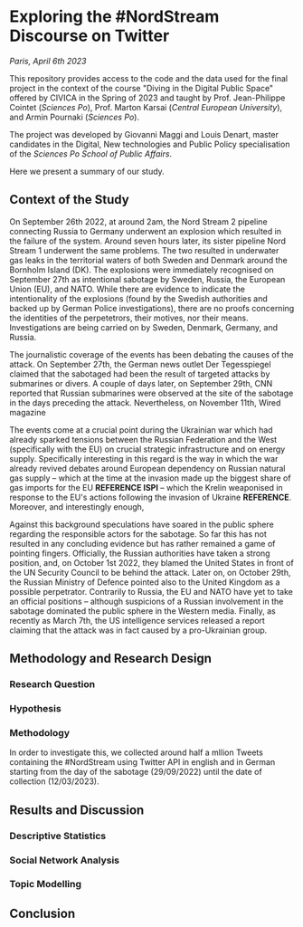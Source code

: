 # Exploring the #NordStream Discourse on Twitter

_Paris, April 6th 2023_

This repository provides access to the code and the data used for the final project in the context of the course "Diving in the Digital Public Space" offered by CIVICA in the Spring of 2023 and taught by Prof. Jean-Philippe Cointet (_Sciences Po_), Prof. Marton Karsai (_Central European University_), and Armin Pournaki (_Sciences Po_). 

The project was developed by Giovanni Maggi and Louis Denart, master candidates in the Digital, New technologies and Public Policy specialisation of the _Sciences Po School of Public Affairs_. 

Here we present a summary of our study. 

## Context of the Study

On September 26th 2022, at around 2am, the Nord Stream 2 pipeline connecting Russia to Germany underwent an explosion which resulted in the failure of the system. Around seven hours later, its sister pipeline Nord Stream 1 underwent the same problems. The two resulted in underwater gas leaks in the territorial waters of both Sweden and Denmark around the Bornholm Island (DK). The explosions were immediately recognised on September 27th as intentional sabotage by Sweden, Russia, the European Union (EU), and NATO. While there are evidence to indicate the intentionality of the explosions (found by the Swedish authorities and backed up by German Police investigations), there are no proofs concerning the identities of the perpetetrors, their motives, nor their means. Investigations are being carried on by Sweden, Denmark, Germany, and Russia.

The journalistic coverage of the events has been debating the causes of the attack. On September 27th, the German news outlet Der Tegesspiegel claimed that the sabotaged had been the result of targeted attacks by submarines or divers. A couple of days later, on September 29th, CNN reported that Russian submarines were observed at the site of the sabotage in the days preceding the attack. Nevertheless, on November 11th, Wired magazine 

The events come at a crucial point during the Ukrainian war which had already sparked tensions between the Russian Federation and the West (specifically with the EU) on crucial strategic infrastructure and on energy supply. Specifically interesting in this regard is the way in which the war already revived debates around European dependency on Russian natural gas supply – which at the time at the invasion made up the biggest share of gas imports for the EU **REFERENCE ISPI** – which the Krelin weaponised in response to the EU's actions following the invasion of Ukraine **REFERENCE**. Moreover, and interestingly enough, 

Against this background speculations have soared in the public sphere regarding the responsible actors for the sabotage. So far this has not resulted in any concluding evidence but has rather remained a game of pointing fingers. Officially, the Russian authorities have taken a strong position, and, on October 1st 2022, they blamed the United States in front of the UN Security Council to be behind the attack. Later on, on October 29th, the Russian Ministry of Defence pointed also to the United Kingdom as a possible perpetrator. Contrarily to Russia, the EU and NATO have yet to take an official positions – although suspicions of a Russian involvement in the sabotage dominated the public sphere in the Western media. Finally, as recently as March 7th, the US intelligence services released a report claiming that the attack was in fact caused by a pro-Ukrainian group. 

## Methodology and Research Design

### Research Question 

### Hypothesis

### Methodology

In order to investigate this, we collected around half a mllion Tweets containing the #NordStream using Twitter API in english and in German starting from the day of the sabotage (29/09/2022) until the date of collection (12/03/2023).

## Results and Discussion 

### Descriptive Statistics

### Social Network Analysis

### Topic Modelling

## Conclusion

















